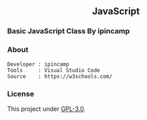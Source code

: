 <h2><center>JavaScript</center></h2>
<h3>Basic JavaScript Class By ipincamp</h3>

<h3>About</h3>

```
Developer : ipincamp
Tools     : Visual Studio Code
Source    : https://w3schools.com/
```

<h3>License</h3>

This project under [GPL-3.0](https://github.com/ipincamp/javascript/blob/main/LICENSE).